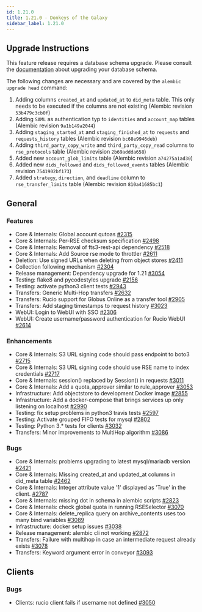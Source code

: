 ```yaml
---
id: 1.21.0
title: 1.21.0 - Donkeys of the Galaxy
sidebar_label: 1.21.0 
---
```


## Upgrade Instructions

This feature release requires a database schema upgrade. Please consult
the [documentation](https://rucio.readthedocs.io/en/latest/database.html) about upgrading your database schema.

The following changes are necessary and are covered by the
`alembic upgrade head` command:

1.  Adding columns `created_at` and `updated_at` to `did_meta` table.
    This only needs to be executed if the columns are not existing
    (Alembic revision `53b479c3cb0f`)
2.  Adding `SAML` as authentication typ to `identities` and
    `account_map` tables (Alembic revision `9a1b149a2044`)
3.  Adding `staging_started_at` and `staging_finished_at` to `requests`
    and `requests_history` tables (Alembic revision `bc68e9946deb`)
4.  Adding `third_party_copy_write` and `third_party_copy_read` columns
    to `rse_protocols` table (Alembic revision `2b69addda658`)
5.  Added new `account_glob_limits` table (Alembic revision
    `a74275a1ad30`)
6.  Added new `dids_followed` and `dids_followed_events` tables (Alembic
    revision `7541902bf173`)
7.  Added `strategy`, `direction`, and `deadline` column to
    `rse_transfer_limits` table (Alembic revision `810a41685bc1`)

## General

### Features

-   Core & Internals: Global account qutoas
    [\#2315](https://github.com/rucio/rucio/issues/2315)
-   Core & Internals: Per-RSE checksum specification
    [\#2498](https://github.com/rucio/rucio/issues/2498)
-   Core & Internals: Removal of fts3-rest-api dependency
    [\#2518](https://github.com/rucio/rucio/issues/2518)
-   Core & Internals: Add Source rse mode to throttler
    [\#2611](https://github.com/rucio/rucio/issues/2611)
-   Deletion: Use signed URLs when deleting from object stores
    [\#2411](https://github.com/rucio/rucio/issues/2411)
-   Collection following mechanism
    [\#2304](https://github.com/rucio/rucio/issues/2304)
-   Release management: Dependency upgrade for 1.21
    [\#3054](https://github.com/rucio/rucio/issues/3054)
-   Testing: flake8 and pycodestyles upgrade
    [\#2156](https://github.com/rucio/rucio/issues/2156)
-   Testing: activate python3 client tests
    [\#2943](https://github.com/rucio/rucio/issues/2943)
-   Transfers: Generic Multi-Hop transfers
    [\#2632](https://github.com/rucio/rucio/issues/2632)
-   Transfers: Rucio support for Globus Online as a transfer tool
    [\#2905](https://github.com/rucio/rucio/issues/2905)
-   Transfers: Add staging timestamps to request history
    [\#3023](https://github.com/rucio/rucio/issues/3023)
-   WebUI: Login to WebUI with SSO
    [\#2306](https://github.com/rucio/rucio/issues/2306)
-   WebUI: Create username/password authentication for Rucio WebUI
    [\#2614](https://github.com/rucio/rucio/issues/2614)

### Enhancements

-   Core & Internals: S3 URL signing code should pass endpoint to boto3
    [\#2715](https://github.com/rucio/rucio/issues/2715)
-   Core & Internals: S3 URL signing code should use RSE name to index
    credentials [\#2717](https://github.com/rucio/rucio/issues/2717)
-   Core & Internals: session() replaced by Session() in requests
    [\#3011](https://github.com/rucio/rucio/issues/3011)
-   Core & Internals: Add a quota_approver similar to rule_approver
    [\#3053](https://github.com/rucio/rucio/issues/3053)
-   Infrastructure: Add objectstore to development Docker image
    [\#2855](https://github.com/rucio/rucio/issues/2855)
-   Infrastructure: Add a docker-compose that brings services up only
    listening on localhost
    [\#2990](https://github.com/rucio/rucio/issues/2990)
-   Testing: fix setup problems in python3 travis tests
    [\#2597](https://github.com/rucio/rucio/issues/2597)
-   Testing: Activate grouped FIFO tests for mysql
    [\#2802](https://github.com/rucio/rucio/issues/2802)
-   Testing: Python 3.\* tests for clients
    [\#3032](https://github.com/rucio/rucio/issues/3032)
-   Transfers: Minor improvements to MultiHop algorithm
    [\#3086](https://github.com/rucio/rucio/issues/3086)

### Bugs

-   Core & Internals: problems upgrading to latest mysql/mariadb version
    [\#2421](https://github.com/rucio/rucio/issues/2421)
-   Core & Internals: Missing created_at and updated_at columns in
    did_meta table [\#2462](https://github.com/rucio/rucio/issues/2462)
-   Core & Internals: Integer attribute value \'1\' displayed as
    \'True\' in the client.
    [\#2787](https://github.com/rucio/rucio/issues/2787)
-   Core & Internals: missing dot in schema in alembic scripts
    [\#2823](https://github.com/rucio/rucio/issues/2823)
-   Core & Internals: check global quota in running RSESelector
    [\#3070](https://github.com/rucio/rucio/issues/3070)
-   Core & Internals: delete_replica query on archive_contents uses too
    many bind variables
    [\#3089](https://github.com/rucio/rucio/issues/3089)
-   Infrastructure: docker setup issues
    [\#3038](https://github.com/rucio/rucio/issues/3038)
-   Release management: alembic cli not working
    [\#2872](https://github.com/rucio/rucio/issues/2872)
-   Transfers: Failure with multihop in case an intermediate request
    already exists [\#3078](https://github.com/rucio/rucio/issues/3078)
-   Transfers: Keyword argument error in conveyor
    [\#3093](https://github.com/rucio/rucio/issues/3093)

## Clients

### Bugs

-   Clients: rucio client fails if username not defined
    [\#3050](https://github.com/rucio/rucio/issues/3050)
